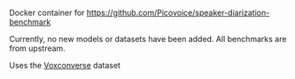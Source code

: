Docker container for https://github.com/Picovoice/speaker-diarization-benchmark

Currently, no new models or datasets have been added. All benchmarks are from upstream.

Uses the [Voxconverse](https://github.com/joonson/voxconverse) dataset
